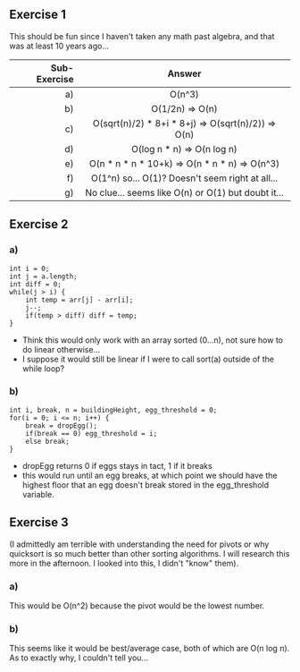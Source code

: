 ## Exercise 1

This should be fun since I haven't taken any math past algebra, and that was at least 10 years ago...

Sub-Exercise | Answer
---: | :---: 
a) | O(n^3)
b) | O(1/2n) => O(n) 
c) | O(sqrt(n)/2) * 8+i * 8+j) => O(sqrt(n)/2)) => O(n)
d) | O(log n * n) => O(n log n)
e) | O(n * n * n * 10+k) => O(n * n * n) => O(n^3)
f) | O(1^n) so... O(1)? Doesn't seem right at all...
g) | No clue... seems like O(n) or O(1) but doubt it...

## Exercise 2
 
### a)

```
int i = 0;
int j = a.length;
int diff = 0;
while(j > i) {
    int temp = arr[j] - arr[i];
    j--;
    if(temp > diff) diff = temp;
}
```

* Think this would only work with an array sorted (0...n), not sure how to do linear otherwise...
* I suppose it would still be linear if I were to call sort(a) outside of the while loop?

### b)

```
int i, break, n = buildingHeight, egg_threshold = 0;
for(i = 0; i <= n; i++) {
    break = dropEgg();
    if(break == 0) egg_threshold = i;
    else break;
}
```
* dropEgg returns 0 if eggs stays in tact, 1 if it breaks
* this would run until an egg breaks, at which point we should have the highest floor that an egg doesn't break stored in the egg_threshold variable.

## Exercise 3

(I admittedly am terrible with understanding the need for pivots or why quicksort is so much better than other sorting algorithms.  I will research this more in the afternoon.  I looked into this, I didn't "know" them).

### a) 

This would be O(n^2) because the pivot would be the lowest number.

### b)

This seems like it would be best/average case, both of which are O(n log n).  As to exactly why, I couldn't tell you...